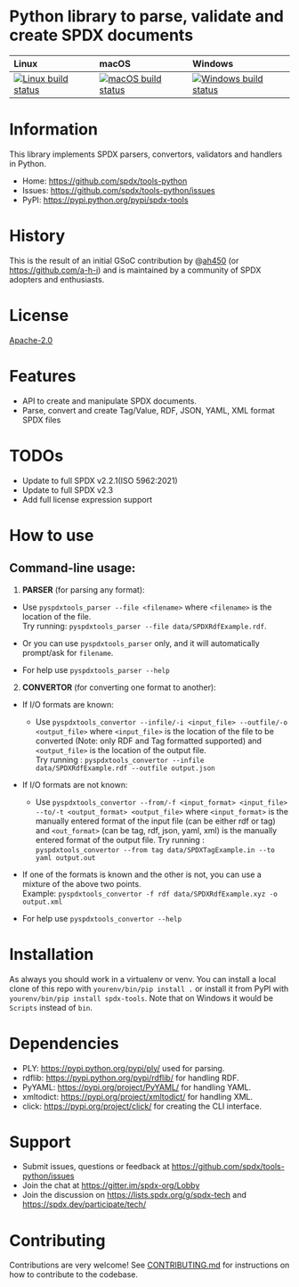 # Python library to parse, validate and create SPDX documents

| Linux                          | macOS                         | Windows                         |
|:-------------------------------|:------------------------------|:--------------------------------|
| [ ![Linux build status][1]][2] | [![macOS build status][3]][4] | [![Windows build status][5]][6] |

[1]: https://travis-ci.org/spdx/tools-python.svg?branch=master

[2]: https://travis-ci.org/spdx/tools-python

[3]: https://circleci.com/gh/spdx/tools-python/tree/master.svg?style=shield&circle-token=36cca2dfa3639886fc34e22d92495a6773bdae6d

[4]: https://circleci.com/gh/spdx/tools-python/tree/master

[5]: https://ci.appveyor.com/api/projects/status/0bf9glha2yg9x8ef/branch/master?svg=true

[6]: https://ci.appveyor.com/project/spdx/tools-python/branch/master


# Information

This library implements SPDX parsers, convertors, validators and handlers in Python.

- Home: https://github.com/spdx/tools-python
- Issues: https://github.com/spdx/tools-python/issues
- PyPI: https://pypi.python.org/pypi/spdx-tools

# History

This is the result of an initial GSoC contribution by @[ah450](https://github.com/ah450)
(or https://github.com/a-h-i) and is maintained by a community of SPDX adopters and enthusiasts.

# License

[Apache-2.0](LICENSE)

# Features

* API to create and manipulate SPDX documents.
* Parse, convert and create Tag/Value, RDF, JSON, YAML, XML format SPDX files

# TODOs

* Update to full SPDX v2.2.1(ISO 5962:2021)
* Update to full SPDX v2.3
* Add full license expression support

# How to use

## Command-line usage:

1. **PARSER** (for parsing any format):

* Use `pyspdxtools_parser --file <filename>` where `<filename>` is the location of the file.              
  Try running: `pyspdxtools_parser --file data/SPDXRdfExample.rdf`.

* Or you can use `pyspdxtools_parser` only, and it will automatically prompt/ask for `filename`.

* For help use `pyspdxtools_parser --help`


2. **CONVERTOR** (for converting one format to another):

* If I/O formats are known:

    * Use `pyspdxtools_convertor --infile/-i <input_file> --outfile/-o <output_file>` where `<input_file>` is the
      location of the file to be converted
      (Note: only RDF and Tag formatted supported) and `<output_file>` is the location of the output file.  
      Try running : `pyspdxtools_convertor --infile data/SPDXRdfExample.rdf --outfile output.json`

* If I/O formats are not known:

    * Use `pyspdxtools_convertor --from/-f <input_format> <input_file> --to/-t <output_format> <output_file>`
      where `<input_format>` is the manually entered format of the input file (can be either rdf or tag)
      and `<out_format>` (can be tag, rdf, json, yaml, xml) is the manually entered format of the output file.
      Try running : `pyspdxtools_convertor --from tag data/SPDXTagExample.in --to yaml output.out`

* If one of the formats is known and the other is not, you can use a mixture of the above two points.  
  Example: `pyspdxtools_convertor -f rdf data/SPDXRdfExample.xyz -o output.xml`

* For help use `pyspdxtools_convertor --help`

# Installation

As always you should work in a virtualenv or venv. You can install a local clone
of this repo with `yourenv/bin/pip install .` or install it from PyPI with
`yourenv/bin/pip install spdx-tools`. Note that on Windows it would be `Scripts`
instead of `bin`.

# Dependencies

* PLY: https://pypi.python.org/pypi/ply/ used for parsing.
* rdflib: https://pypi.python.org/pypi/rdflib/ for handling RDF.
* PyYAML: https://pypi.org/project/PyYAML/ for handling YAML.
* xmltodict: https://pypi.org/project/xmltodict/ for handling XML.
* click: https://pypi.org/project/click/ for creating the CLI interface.

# Support

* Submit issues, questions or feedback at https://github.com/spdx/tools-python/issues
* Join the chat at https://gitter.im/spdx-org/Lobby
* Join the discussion on https://lists.spdx.org/g/spdx-tech and
  https://spdx.dev/participate/tech/

# Contributing

Contributions are very welcome! See [CONTRIBUTING.md](./CONTRIBUTING.md) for instructions on how to contribute to the
codebase.
